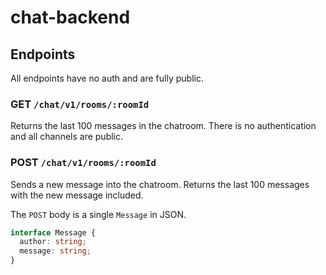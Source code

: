 # chat-backend

## Endpoints

All endpoints have no auth and are fully public.

### GET `/chat/v1/rooms/:roomId`

Returns the last 100 messages in the chatroom. There is no authentication and all channels are public.

### POST `/chat/v1/rooms/:roomId`

Sends a new message into the chatroom. Returns the last 100 messages with the new message included.

The `POST` body is a single `Message` in JSON.

```ts
interface Message {
  author: string;
  message: string;
}
```
